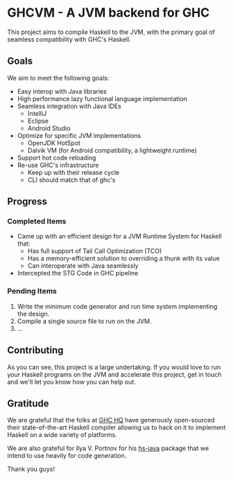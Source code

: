 # GHCVM - A JVM backend for GHC

This project aims to compile Haskell to the JVM, with the primary goal of seamless compatibility with GHC's Haskell.

## Goals 

We aim to meet the following goals:

- Easy interop with Java libraries
- High performance lazy functional language implementation
- Seamless integration with Java IDEs
  - IntelliJ
  - Eclipse
  - Android Studio
- Optimize for specific JVM implementations
  - OpenJDK HotSpot
  - Dalvik VM (for Android compatibility, a lightweight runtime)
- Support hot code reloading 
- Re-use GHC's infrastructure
  - Keep up with their release cycle
  - CLI should match that of ghc's

## Progress

### Completed Items
- Came up with an efficient design for a JVM Runtime System for Haskell that:
  - Has full support of Tail Call Optimization (TCO)
  - Has a memory-efficient solution to overriding a thunk with its value
  - Can interoperate with Java seamlessly
- Intercepted the STG Code in GHC pipeline

### Pending Items
1. Write the minimum code generator and run time system implementing the design. 
2. Compile a single source file to run on the JVM.
3. ...

## Contributing

As you can see, this project is a large undertaking. If you would love to run your Haskell programs on the JVM and accelerate this project, get in touch and we'll let you know how you can help out.

## Gratitude

We are grateful that the folks at [GHC HQ](https://ghc.haskell.org/trac/ghc/wiki/TeamGHC) have generously open-sourced their state-of-the-art Haskell compiler allowing us to hack on it to implement Haskell on a wide variety of platforms.

We are also grateful for Ilya V. Portnov for his [hs-java](https://hackage.haskell.org/package/hs-java) package that we intend to use heavily for code generation.

Thank you guys!

